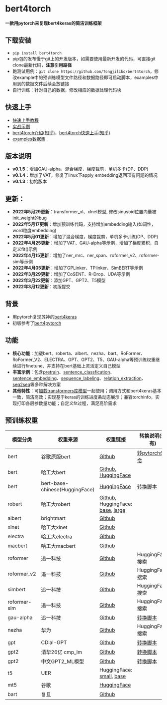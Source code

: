 # bert4torch
**一款用pytorch来复现bert4keras的简洁训练框架**

## 下载安装
- `pip install bert4torch`
- pip包的发布慢于git上的开发版本，如需要使用最新开发的代码，可直接git clone最新代码，**注意引用路径**
- 跑测试用例：`git clone https://github.com/Tongjilibo/bert4torch`，修改example中的预训练模型文件路径和数据路径即可启动脚本，examples中用到的数据文件后续会放链接
- 自行训练：针对自己的数据，修改相应的数据处理代码块

## 快速上手
- [快速上手教程](https://github.com/Tongjilibo/bert4torch/blob/master/Tutorials.md)
- [实战示例](https://github.com/Tongjilibo/bert4torch/blob/master/examples)
- [bert4torch介绍(知乎)](https://zhuanlan.zhihu.com/p/486329434)，[bert4torch快速上手(知乎)](https://zhuanlan.zhihu.com/p/508890807)
- [examples数据集](https://github.com/Tongjilibo/bert4torch/blob/master/examples/README.md)

## 版本说明
- **v0.1.5**：增加GAU-alpha，混合梯度，梯度裁剪，单机多卡(DP、DDP)
- **v0.1.4**：增加了VAT，修复了linux下apply_embedding返回项有问题的情况
- **v0.1.3**：初始版本

## 更新：
- **2022年5月29更新**：transformer_xl、xlnet模型, 修改sinusoid位置向量被init_weight的bug
- **2022年5月17更新**：增加预训练代码，支持增加embedding输入(如词性，word粒度embedding)
- **2022年5月01更新**：增加了混合梯度，梯度裁剪，单机多卡训练(DP、DDP)
- **2022年4月25更新**：增加了VAT、GAU-alpha等示例，增加了梯度累积，自定义fit()示例
- **2022年4月15更新**：增加了ner_mrc、ner_span、roformer_v2、roformer-sim等示例
- **2022年4月05更新**：增加了GPLinker、TPlinker、SimBERT等示例
- **2022年3月29更新**：增加了CoSENT、R-Drop、UDA等示例
- **2022年3月22更新**：添加GPT、GPT2、T5模型
- **2022年3月12更新**：初版提交

## 背景
- 用pytorch复现苏神的[bert4keras](https://github.com/bojone/bert4keras)
- 初版参考了[bert4pytorch](https://github.com/MuQiuJun-AI/bert4pytorch)

## 功能
- **核心功能**：加载bert、roberta、albert、nezha、bart、RoFormer、RoFormer_V2、ELECTRA、GPT、GPT2、T5、GAU-alpha等预训练权重继续进行finetune、并支持在bert基础上灵活定义自己模型
- **丰富示例**：包含[pretrain](https://github.com/Tongjilibo/bert4torch/blob/master/examples/pretrain)、[sentence_classfication](https://github.com/Tongjilibo/bert4torch/blob/master/examples/sentence_classfication)、[sentence_embedding](https://github.com/Tongjilibo/bert4torch/blob/master/examples/sequence_embedding)、[sequence_labeling](https://github.com/Tongjilibo/bert4torch/blob/master/examples/sequence_labeling)、[relation_extraction](https://github.com/Tongjilibo/bert4torch/blob/master/examples/relation_extraction)、[seq2seq](https://github.com/Tongjilibo/bert4torch/blob/master/examples/seq2seq)等多种解决方案
- **其他特性**：可[加载transformers库模型](https://github.com/Tongjilibo/bert4torch/blob/master/examples/others/task_load_transformers_model.py)一起使用；调用方式和bert4keras基本一致，简洁高效；实现基于keras的训练进度条动态展示；兼容torchinfo，实现打印各层参数量功能；自定义fit过程，满足高阶需求

## 预训练权重
| 模型分类 |  权重来源 | 权重链接 | 转换说明(若有) | 
|  ----  |  ----  | ----  | ----  |
|  bert  | 谷歌原版bert | [Github](https://github.com/google-research/bert) | [转pytorch命令](https://huggingface.co/docs/transformers/converting_tensorflow_models)
|  bert  | 哈工大bert | [Github](https://github.com/ymcui/Chinese-BERT-wwm), [HuggingFace](https://huggingface.co/hfl/chinese-bert-wwm-ext) |
| bert | bert-base-chinese(HuggingFace) | [HuggingFace](https://huggingface.co/bert-base-chinese) | [转换脚本](https://github.com/Tongjilibo/bert4torch/blob/master/examples/convert_script/convert_bert-base-chinese.py)
| robert | 哈工大robert | [Github](https://github.com/ymcui/Chinese-BERT-wwm), HuggingFace: [base](hfl/chinese-roberta-wwm-ext), [large](https://huggingface.co/hfl/chinese-roberta-wwm-ext-large)
| albert | brightmart | [Github](https://github.com/brightmart/albert_zh)
| xlnet | 哈工大xlnet | [Github](https://github.com/ymcui/Chinese-XLNet)
| electra | 哈工大electra | [Github](https://github.com/ymcui/Chinese-ELECTRA)
| macbert | 哈工大macbert | [Github](https://github.com/ymcui/MacBERT)
| roformer | 追一科技 | [Github](https://github.com/ZhuiyiTechnology/roformer) |  HuggingFace搜索
| roformer_v2 | 追一科技 | [Github](https://github.com/ZhuiyiTechnology/roformer-v2) | HuggingFace搜索
| simbert | 追一科技 | [Github](https://github.com/ZhuiyiTechnology/simbert) | HuggingFace搜索
| roformer-sim | 追一科技 | [Github](https://github.com/ZhuiyiTechnology/roformer-sim) | HuggingFace搜索
| gau-alpha | 追一科技 | [Github](https://github.com/ZhuiyiTechnology/GAU-alpha) | [转换脚本](https://github.com/Tongjilibo/bert4torch/blob/master/examples/convert_script/convert_GAU_alpha.py)
| nezha | 华为 | [Github](https://github.com/huawei-noah/Pretrained-Language-Model/tree/master/NEZHA-TensorFlow) | HuggingFace搜索
| gpt | CDial-GPT | [Github](https://github.com/thu-coai/CDial-GPT) | [转换脚本](https://github.com/Tongjilibo/bert4torch/blob/master/examples/convert_script/convert_gpt__CDial-GPT-LCCC.py)
| gpt2 | 清华26亿 cmp_lm | [Github](https://github.com/TsinghuaAI/CPM-1-Generate) | [转换脚本](https://github.com/Tongjilibo/bert4torch/blob/master/examples/convert_script/convert_gpt2__cmp_lm_2.6b.py)
| gpt2 | 中文GPT2_ML模型 | [Github](https://github.com/imcaspar/gpt2-ml) | [转换脚本](https://github.com/Tongjilibo/bert4torch/blob/master/examples/convert_script/convert_gpt2__gpt2-ml.py)
| t5 | UER | HuggingFace: [small](https://huggingface.co/uer/t5-small-chinese-cluecorpussmall), [base](https://huggingface.co/uer/t5-base-chinese-cluecorpussmall)
| mt5 | 谷歌 | [HuggingFace](https://huggingface.co/google/mt5-base)
| bart | 复旦 | [Github](https://github.com/fastnlp/CPT)
